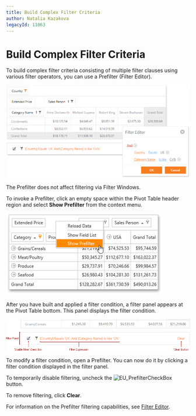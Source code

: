 ```yaml
---
title: Build Complex Filter Criteria
author: Natalia Kazakova
legacyId: 11063
---
```

# Build Complex Filter Criteria
To build complex filter criteria consisting of multiple filter clauses using various filter operators, you can use a Prefilter (Filter Editor).

![EU_Prefilter](../../../../images/img15870.png)

The Prefilter does not affect filtering via Filter Windows.

To invoke a Prefilter, click an empty space within the Pivot Table header region and select **Show Prefilter** from the context menu.

![EU_ShowPrefilter](../../../../images/img15872.png)

After you have built and applied a filter condition, a filter panel appears at the Pivot Table bottom. This panel displays the filter condition.

![EU_PrefilterPanel](../../../../images/img15871.png)

To modify a filter condition, open a Prefilter. You can now do it by clicking a filter condition displayed in the filter panel.

To temporarily disable filtering, uncheck the ![EU_PrefilterCheckBox](../../../../images/img15876.png) button.

To remove filtering, click **Clear**.

For information on the Prefilter filtering capabilities, see [Filter Editor](../../../filter-editor.md).